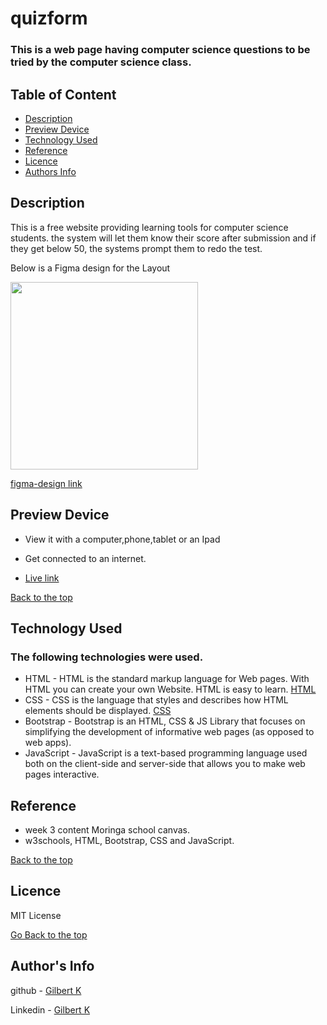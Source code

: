 # quizform

### This is a web page having computer science questions to be tried by the computer science class.

## Table of Content

+ [Description](#description)
+ [Preview Device](#Preview)
+ [Technology Used](#technology-used)
+ [Reference](#reference)
+ [Licence](#licence)
+ [Authors Info](#author-Info)

## Description
<p>This is a free website providing learning tools for computer science students. the system will let them know their score after submission and if they get below 50, the systems prompt them to redo the test.</p>

<p>Below is a Figma design for the Layout</p> 
<img src="https://user-images.githubusercontent.com/92339816/152685556-f7c694d7-1cbd-4ec2-9558-a1b06b40a95b.jpg" width ="300" height="300">

[figma-design link](https://www.figma.com/file/zxCOkGntmJaEZ9DrXIxbkt/quiz-design?node-id=18%3A2)
## Preview Device

* View it with a computer,phone,tablet or an Ipad

* Get connected to an internet.
* [Live link](https://100jared.github.io/quizform/)

[Back to the top](#quizform)

## Technology Used

### The following technologies were used.
* HTML - HTML is the standard markup language for Web pages. With HTML you can create your own Website. HTML is easy to learn. [HTML](https://www.w3schools.com/html/)
* CSS - CSS is the language that styles and describes how HTML elements should be displayed. [CSS](https://www.w3schools.com/css/)
* Bootstrap - 
Bootstrap is an HTML, CSS & JS Library that focuses on simplifying the development of informative web pages (as opposed to web apps). 
* JavaScript - 
JavaScript is a text-based programming language used both on the client-side and server-side that allows you to make web pages interactive.

## Reference
* week 3 content Moringa school canvas.
* w3schools, HTML, Bootstrap, CSS and JavaScript.

[Back to the top](#quizform)

## Licence
MIT License

[Go Back to the top](#quizform)

## Author's Info
github - [Gilbert K](https://github.com/100jared)

Linkedin - [Gilbert K](https://www.linkedin.com/public-profile/settings)
